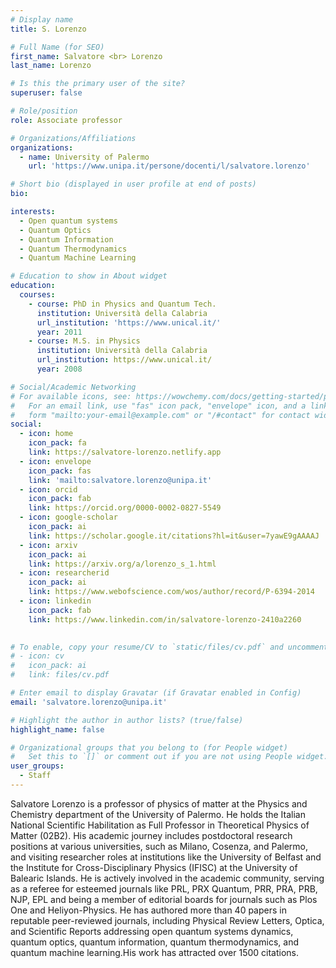 ```yaml
---
# Display name
title: S. Lorenzo

# Full Name (for SEO)
first_name: Salvatore <br> Lorenzo
last_name: Lorenzo

# Is this the primary user of the site?
superuser: false

# Role/position
role: Associate professor

# Organizations/Affiliations
organizations:
  - name: University of Palermo
    url: 'https://www.unipa.it/persone/docenti/l/salvatore.lorenzo'

# Short bio (displayed in user profile at end of posts)
bio: 

interests:
  - Open quantum systems
  - Quantum Optics
  - Quantum Information
  - Quantum Thermodynamics
  - Quantum Machine Learning

# Education to show in About widget
education:
  courses:
    - course: PhD in Physics and Quantum Tech.
      institution: Università della Calabria 
      url_institution: 'https://www.unical.it/'
      year: 2011
    - course: M.S. in Physics
      institution: Università della Calabria 
      url_institution: https://www.unical.it/
      year: 2008

# Social/Academic Networking
# For available icons, see: https://wowchemy.com/docs/getting-started/page-builder/#icons
#   For an email link, use "fas" icon pack, "envelope" icon, and a link in the
#   form "mailto:your-email@example.com" or "/#contact" for contact widget.
social:
  - icon: home
    icon_pack: fa
    link: https://salvatore-lorenzo.netlify.app
  - icon: envelope
    icon_pack: fas
    link: 'mailto:salvatore.lorenzo@unipa.it'
  - icon: orcid
    icon_pack: fab
    link: https://orcid.org/0000-0002-0827-5549
  - icon: google-scholar 
    icon_pack: ai
    link: https://scholar.google.it/citations?hl=it&user=7yawE9gAAAAJ
  - icon: arxiv
    icon_pack: ai
    link: https://arxiv.org/a/lorenzo_s_1.html
  - icon: researcherid
    icon_pack: ai
    link: https://www.webofscience.com/wos/author/record/P-6394-2014
  - icon: linkedin
    icon_pack: fab
    link: https://www.linkedin.com/in/salvatore-lorenzo-2410a2260
  

# To enable, copy your resume/CV to `static/files/cv.pdf` and uncomment the lines below.
# - icon: cv
#   icon_pack: ai
#   link: files/cv.pdf

# Enter email to display Gravatar (if Gravatar enabled in Config)
email: 'salvatore.lorenzo@unipa.it'

# Highlight the author in author lists? (true/false)
highlight_name: false

# Organizational groups that you belong to (for People widget)
#   Set this to `[]` or comment out if you are not using People widget.
user_groups:
  - Staff
---
```

Salvatore Lorenzo is a professor of physics of matter at the Physics and Chemistry department of the University of Palermo. He holds the Italian National Scientific Habilitation as Full Professor in Theoretical Physics of Matter (02B2). His academic journey includes postdoctoral research positions at various universities, such as Milano, Cosenza, and Palermo, and visiting researcher roles at institutions like the University of Belfast and the Institute for Cross-Disciplinary Physics (IFISC) at the University of Balearic Islands. He is actively involved in the academic community, serving as a referee for esteemed journals like PRL, PRX Quantum, PRR, PRA, PRB, NJP, EPL and being a member of editorial boards for journals such as Plos One and Heliyon-Physics. He has authored more than 40 papers in reputable peer-reviewed journals, including Physical Review Letters, Optica, and Scientific Reports addressing open quantum systems dynamics, quantum optics, quantum information, quantum
thermodynamics, and quantum machine learning.His work has attracted over 1500 citations.